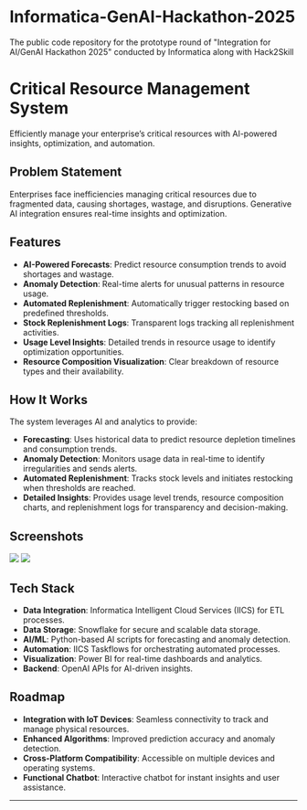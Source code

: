 # Informatica-GenAI-Hackathon-2025
The public code repository for the prototype round of "Integration for AI/GenAI Hackathon 2025" conducted by Informatica along with Hack2Skill

# Critical Resource Management System

Efficiently manage your enterprise’s critical resources with AI-powered insights, optimization, and automation. 

## Problem Statement

Enterprises face inefficiencies managing critical resources due to fragmented data, causing shortages, wastage, and disruptions. Generative AI integration ensures real-time insights and optimization.

## Features

- **AI-Powered Forecasts**: Predict resource consumption trends to avoid shortages and wastage.
- **Anomaly Detection**: Real-time alerts for unusual patterns in resource usage.
- **Automated Replenishment**: Automatically trigger restocking based on predefined thresholds.
- **Stock Replenishment Logs**: Transparent logs tracking all replenishment activities.
- **Usage Level Insights**: Detailed trends in resource usage to identify optimization opportunities.
- **Resource Composition Visualization**: Clear breakdown of resource types and their availability.

## How It Works

The system leverages AI and analytics to provide:

- **Forecasting**: Uses historical data to predict resource depletion timelines and consumption trends.
- **Anomaly Detection**: Monitors usage data in real-time to identify irregularities and sends alerts.
- **Automated Replenishment**: Tracks stock levels and initiates restocking when thresholds are reached.
- **Detailed Insights**: Provides usage level trends, resource composition charts, and replenishment logs for transparency and decision-making.

## Screenshots

![](https://github.com/Akhil-0190/critical-resource-management/blob/main/image1.png)
![](https://github.com/Akhil-0190/critical-resource-management/blob/main/image2.png)

## Tech Stack

- **Data Integration**: Informatica Intelligent Cloud Services (IICS) for ETL processes.
- **Data Storage**: Snowflake for secure and scalable data storage.
- **AI/ML**: Python-based AI scripts for forecasting and anomaly detection.
- **Automation**: IICS Taskflows for orchestrating automated processes.
- **Visualization**: Power BI for real-time dashboards and analytics.
- **Backend**: OpenAI APIs for AI-driven insights.

## Roadmap

- **Integration with IoT Devices**: Seamless connectivity to track and manage physical resources.
- **Enhanced Algorithms**: Improved prediction accuracy and anomaly detection.
- **Cross-Platform Compatibility**: Accessible on multiple devices and operating systems.
- **Functional Chatbot**: Interactive chatbot for instant insights and user assistance.

---

